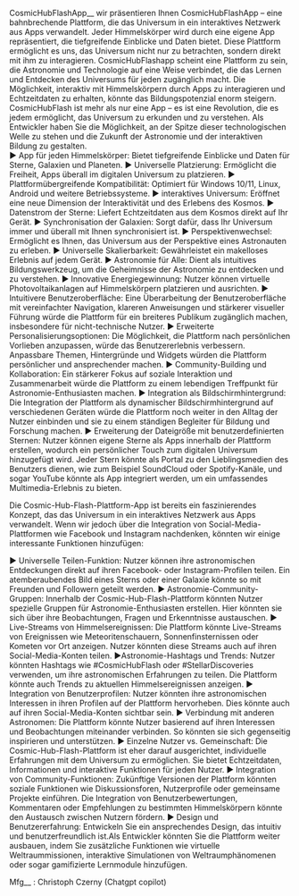 CosmicHubFlashApp__
wir präsentieren Ihnen  CosmicHubFlashApp – eine bahnbrechende Plattform, die das Universum in ein interaktives Netzwerk aus Apps verwandelt. Jeder Himmelskörper wird durch eine eigene App repräsentiert, die tiefgreifende Einblicke und Daten bietet. Diese Plattform ermöglicht es uns, das Universum nicht nur zu betrachten, sondern direkt mit ihm zu interagieren.
CosmicHubFlashapp scheint eine Plattform zu sein, die Astronomie und Technologie auf eine Weise verbindet, die das Lernen und Entdecken des Universums für jeden zugänglich macht. Die Möglichkeit, interaktiv mit Himmelskörpern durch Apps zu interagieren und Echtzeitdaten zu erhalten, könnte das Bildungspotenzial enorm steigern.
CosmicHubFlash ist mehr als nur eine App – es ist eine Revolution, die es jedem ermöglicht, das Universum zu erkunden und zu verstehen. Als Entwickler haben Sie die Möglichkeit, an der Spitze dieser technologischen Welle zu stehen und die Zukunft der Astronomie und der interaktiven Bildung zu gestalten.  
▶ App für jeden Himmelskörper: Bietet tiefgreifende Einblicke und Daten für Sterne, Galaxien und Planeten.
▶ Universelle Platzierung: Ermöglicht die Freiheit, Apps überall im digitalen Universum zu platzieren.
▶ Plattformübergreifende Kompatibilität: Optimiert für Windows 10/11, Linux, Android und weitere Betriebssysteme.
▶ interaktives Universum: Eröffnet eine neue Dimension der Interaktivität und des Erlebens des Kosmos.
▶ Datenstrom der Sterne: Liefert Echtzeitdaten aus dem Kosmos direkt auf Ihr Gerät.
▶ Synchronisation der Galaxien: Sorgt dafür, dass Ihr Universum immer und überall mit Ihnen synchronisiert ist.
▶ Perspektivenwechsel: Ermöglicht es Ihnen, das Universum aus der Perspektive eines Astronauten zu erleben.
▶ Universelle Skalierbarkeit: Gewährleistet ein makelloses Erlebnis auf jedem Gerät.
▶ Astronomie für Alle: Dient als intuitives Bildungswerkzeug, um die Geheimnisse der Astronomie zu entdecken und zu verstehen.
▶ Innovative Energiegewinnung: Nutzer können virtuelle Photovoltaikanlagen auf Himmelskörpern platzieren und ausrichten.
▶ Intuitivere Benutzeroberfläche: Eine Überarbeitung der Benutzeroberfläche mit vereinfachter Navigation, klareren Anweisungen und stärkerer visueller Führung würde die Plattform für ein breiteres Publikum zugänglich machen, insbesondere für nicht-technische Nutzer.
▶ Erweiterte Personalisierungsoptionen: Die Möglichkeit, die Plattform nach persönlichen Vorlieben anzupassen, würde das Benutzererlebnis verbessern. Anpassbare Themen, Hintergründe und Widgets würden die Plattform persönlicher und ansprechender machen.
▶ Community-Building und Kollaboration: Ein stärkerer Fokus auf soziale Interaktion und Zusammenarbeit würde die Plattform zu einem lebendigen Treffpunkt für Astronomie-Enthusiasten machen.
▶ Integration als Bildschirmhintergrund: Die Integration der Plattform als dynamischer Bildschirmhintergrund auf verschiedenen Geräten würde die Plattform noch weiter in den Alltag der Nutzer einbinden und sie zu einem ständigen Begleiter für Bildung und Forschung machen.
▶ Erweiterung der Dateigröße mit benutzerdefinierten Sternen: Nutzer können eigene Sterne als Apps innerhalb der Plattform erstellen, wodurch ein persönlicher Touch zum digitalen Universum hinzugefügt wird. Jeder Stern könnte als Portal zu den Lieblingsmedien des Benutzers dienen, wie zum Beispiel SoundCloud oder Spotify-Kanäle, und sogar YouTube könnte als App integriert werden, um ein umfassendes Multimedia-Erlebnis zu bieten.

Die Cosmic-Hub-Flash-Plattform-App ist bereits ein faszinierendes Konzept, das das Universum in ein interaktives Netzwerk aus Apps verwandelt. Wenn wir jedoch über die Integration von Social-Media-Plattformen wie Facebook und Instagram nachdenken, könnten wir einige interessante Funktionen hinzufügen:

▶ Universelle Teilen-Funktion:
Nutzer können ihre astronomischen Entdeckungen direkt auf ihren Facebook- oder Instagram-Profilen teilen. Ein atemberaubendes Bild eines Sterns oder einer Galaxie könnte so mit Freunden und Followern geteilt werden.
▶ Astronomie-Community-Gruppen:
Innerhalb der Cosmic-Hub-Flash-Plattform könnten Nutzer spezielle Gruppen für Astronomie-Enthusiasten erstellen. Hier könnten sie sich über ihre Beobachtungen, Fragen und Erkenntnisse austauschen.
▶ Live-Streams von Himmelsereignissen:
Die Plattform könnte Live-Streams von Ereignissen wie Meteoritenschauern, Sonnenfinsternissen oder Kometen vor Ort anzeigen. Nutzer könnten diese Streams auch auf ihren Social-Media-Konten teilen.
▶Astronomie-Hashtags und Trends:
Nutzer könnten Hashtags wie #CosmicHubFlash oder #StellarDiscoveries verwenden, um ihre astronomischen Erfahrungen zu teilen. Die Plattform könnte auch Trends zu aktuellen Himmelsereignissen anzeigen.
▶ Integration von Benutzerprofilen:
Nutzer könnten ihre astronomischen Interessen in ihren Profilen auf der Plattform hervorheben. Dies könnte auch auf ihren Social-Media-Konten sichtbar sein.
▶ Verbindung mit anderen Astronomen:
Die Plattform könnte Nutzer basierend auf ihren Interessen und Beobachtungen miteinander verbinden. So könnten sie sich gegenseitig inspirieren und unterstützen.
▶ Einzelne Nutzer vs. Gemeinschaft:
Die Cosmic-Hub-Flash-Plattform ist eher darauf ausgerichtet, individuelle Erfahrungen mit dem Universum zu ermöglichen. Sie bietet Echtzeitdaten, Informationen und interaktive Funktionen für jeden Nutzer.
▶ Integration von Community-Funktionen:
Zukünftige Versionen der Plattform könnten soziale Funktionen wie Diskussionsforen, Nutzerprofile oder gemeinsame Projekte einführen.
Die Integration von Benutzerbewertungen, Kommentaren oder Empfehlungen zu bestimmten Himmelskörpern könnte den Austausch zwischen Nutzern fördern.
▶ Design und Benutzererfahrung: Entwickeln Sie ein ansprechendes Design, das intuitiv und benutzerfreundlich ist.Als Entwickler könnten Sie die Plattform weiter ausbauen, indem Sie zusätzliche Funktionen wie virtuelle Weltraummissionen, interaktive Simulationen von Weltraumphänomenen oder sogar gamifizierte Lernmodule hinzufügen. 


Mfg__ : Christoph Czerny (Chatgpt copilot)


